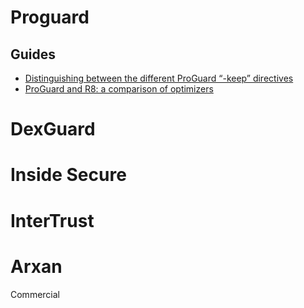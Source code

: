 # Proguard

## Guides

- [Distinguishing between the different ProGuard “-keep” directives](https://jebware.com/blog/?p=418)
- [ProGuard and R8: a comparison of optimizers](https://www.guardsquare.com/en/blog/proguard-and-r8)

# DexGuard

# Inside Secure

# InterTrust

# Arxan

Commercial

